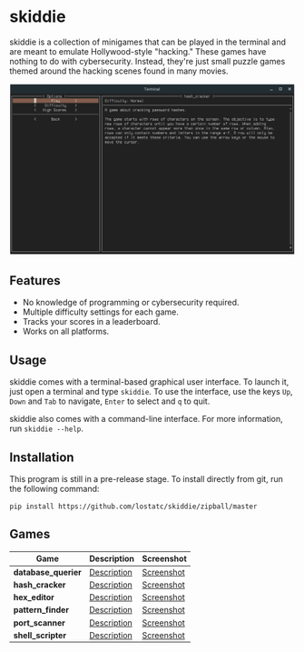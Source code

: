 # skiddie
skiddie is a collection of minigames that can be played in the terminal and are
meant to emulate Hollywood-style "hacking." These games have nothing to do with
cybersecurity. Instead, they're just small puzzle games themed around the
hacking scenes found in many movies.

![GUI Screenshot](images/gui.png)

## Features
* No knowledge of programming or cybersecurity required.
* Multiple difficulty settings for each game.
* Tracks your scores in a leaderboard.
* Works on all platforms.

## Usage
skiddie comes with a terminal-based graphical user interface. To launch it,
just open a terminal and type `skiddie`. To use the interface, use the keys
`Up`, `Down` and `Tab` to navigate, `Enter` to select and `q` to quit.

skiddie also comes with a command-line interface. For more information, run
`skiddie --help`.

## Installation
This program is still in a pre-release stage. To install directly from git, run
the following command:
```
pip install https://github.com/lostatc/skiddie/zipball/master
```

## Games

Game | Description | Screenshot
--- | --- | ---
**database_querier** | [Description](skiddie/descriptions/database_querier.md) | [Screenshot](images/database_querier.png)
**hash_cracker** | [Description](skiddie/descriptions/hash_cracker.md) | [Screenshot](images/hash_cracker.png)
**hex_editor** | [Description](skiddie/descriptions/hex_editor.md) | [Screenshot](images/hex_editor.png)
**pattern_finder** | [Description](skiddie/descriptions/pattern_finder.md) | [Screenshot](images/pattern_finder.png)
**port_scanner** | [Description](skiddie/descriptions/port_scanner.md) | [Screenshot](images/port_scanner.png)
**shell_scripter** | [Description](skiddie/descriptions/shell_scripter.md) | [Screenshot](images/shell_scripter.png)
